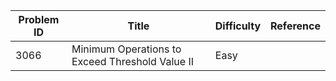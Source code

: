| Problem ID | Title | Difficulty | Reference
| --- | --- | --- | ---
| 3066 | Minimum Operations to Exceed Threshold Value II | Easy | 
